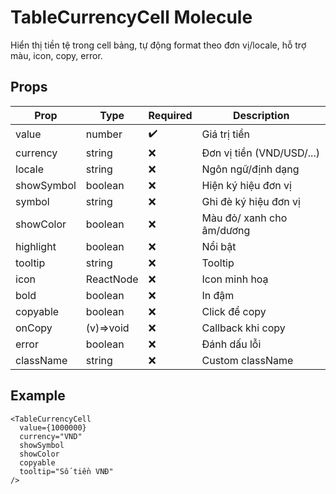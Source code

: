 # TableCurrencyCell Molecule

Hiển thị tiền tệ trong cell bảng, tự động format theo đơn vị/locale, hỗ trợ màu, icon, copy, error.

## Props

| Prop        | Type      | Required | Description                |
|-------------|-----------|----------|----------------------------|
| value       | number    | ✔️      | Giá trị tiền               |
| currency    | string    | ❌      | Đơn vị tiền (VND/USD/...)  |
| locale      | string    | ❌      | Ngôn ngữ/định dạng         |
| showSymbol  | boolean   | ❌      | Hiện ký hiệu đơn vị        |
| symbol      | string    | ❌      | Ghi đè ký hiệu đơn vị      |
| showColor   | boolean   | ❌      | Màu đỏ/ xanh cho âm/dương  |
| highlight   | boolean   | ❌      | Nổi bật                    |
| tooltip     | string    | ❌      | Tooltip                    |
| icon        | ReactNode | ❌      | Icon minh hoạ              |
| bold        | boolean   | ❌      | In đậm                     |
| copyable    | boolean   | ❌      | Click để copy              |
| onCopy      | (v)=>void | ❌      | Callback khi copy          |
| error       | boolean   | ❌      | Đánh dấu lỗi               |
| className   | string    | ❌      | Custom className           |

## Example

```tsx
<TableCurrencyCell
  value={1000000}
  currency="VND"
  showSymbol
  showColor
  copyable
  tooltip="Số tiền VNĐ"
/>

